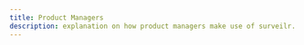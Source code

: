 ```yaml
---
title: Product Managers
description: explanation on how product managers make use of surveilr.
---
```

